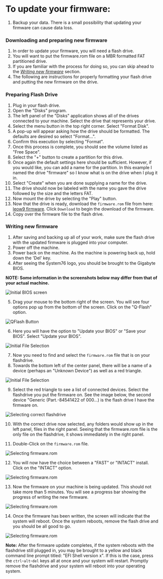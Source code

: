 # To update your firmware:

1. Backup your data. There is a small possibility that updating your firmware can cause data loss.

### Downloading and preparing new firmware
1. In order to update your firmware, you will need a flash drive. 
2. You will want to put the firmware.rom file on a MBR formatted FAT partitioned drive.
3. If you are familiar with the process for doing so, you can skip ahead to the [_Writing new firmware_](README.md#writing-new-firmware) section.
4. The following are instructions for properly formatting your flash drive and putting the new firmware on the drive.

### Preparing Flash Drive
1. Plug in your flash drive.
2. Open the "Disks" program.
4. The left panel of the "Disks" application shows all of the drives connected to your machine. Select the drive that represents your drive.
5. Select the menu button in the top right corner. Select "Format Disk".
6. A pop-up will appear asking how the drive should be formatted. The defaults are desired so select "Format...".
7. Confirm this execution by selecting "Format".
8. Once this process is complete, you should see the volume listed as "Free Space".
9. Select the "+" button to create a partition for this drive.
10. Once again the default settings here should be sufficient. However, if you would like, you can add a name for the partition. In this example I named the drive "firmware" so I know what is on the drive when I plug it in.
11. Select "Create" when you are done supplying a name for the drive.
12. The drive should now be labeled with the name you gave the drive followed by the size and the letters FAT.
13. Now mount the drive by selecting the "Play" button.
14. Now that the drive is ready, download the `firmware.rom` file from here: [leow9 firmware](firmware.rom). Click `Download` to begin the download of the firmware.
15. Copy over the firmware file to the flash drive.

 
### Writing new firmware
1. After saving and backing up all of your work, make sure the flash drive with the updated firmware is plugged into your computer.
2. Power off the machine.
3. Power back on the machine. As the machine is powering back up, hold down the 'Del' key.
4. After seeing the System76 logo, you should be brought to the Gigabyte BIOS.

**NOTE: Some information in the screenshots below may differ from that of your actual machine.**

![Initial BIOS screen](https://raw.githubusercontent.com/system76/firmware-desktop/master/leow9/images/1.png)

5. Drag your mouse to the bottom right of the screen. You will see four options pop up from the bottom of the screen. Click on the "Q-Flash" option.

![QFlash Button](https://raw.githubusercontent.com/system76/firmware-desktop/master/leow9/images/2.png)

6. Here you will have the option to "Update your BIOS" or "Save your BIOS". Select "Update your BIOS".

![Initial File Selection](https://raw.githubusercontent.com/system76/firmware-desktop/master/leow9/images/3.png)

7. Now you need to find and select the `firmware.rom` file that is on your flashdrive.
8. Towards the bottom left of the center panel, there will be a name of a device (perhaps an "Unknown Device") as well as a red triangle. 

![Initial File Selection](https://raw.githubusercontent.com/system76/firmware-desktop/master/leow9/images/4.png)

9. Select the red triangle to see a list of connected devices. Select the flashdrive you put the firmware on. See the image below, the second device "Generic (Part.-84541422 of 000...) is the flash drive I have the firmware on.

![Selecting correct flashdrive](https://raw.githubusercontent.com/system76/firmware-desktop/master/leow9/images/5.png)

10. With the correct drive now selected, any folders would show up in the left panel, files in the right panel. Seeing that the firmware.rom file is the only file on the flashdrive, it shows immediately in the right panel.

11. Double-Click on the `firmware.rom` file.

![Selecting firmware.rom](https://raw.githubusercontent.com/system76/firmware-desktop/master/leow9/images/7.png)

12. You will now have the choice between a "FAST" or "INTACT" install. Click on the "INTACT" option.

![Selecting firmware.rom](https://raw.githubusercontent.com/system76/firmware-desktop/master/leow9/images/8.png)

13. Now the firmware on your machine is being updated. This should not take more than 5 minutes. You will see a progress bar showing the progress of writing the new firmware.

![Selecting firmware.rom](https://raw.githubusercontent.com/system76/firmware-desktop/master/leow9/images/9.png)

14. Once the firmware has been written, the screen will indicate that the system will reboot. Once the system reboots, remove the flash drive and you should be all good to go.

![Selecting firmware.rom](https://raw.githubusercontent.com/system76/firmware-desktop/master/leow9/images/10.png)

**Note:**
After the firmware update completes, if the system reboots with the flashdrive still plugged in, you may be brought to a yellow and black command line prompt titled: "EFI Shell version x". If this is the case, press the `ctrl`-`alt`-`del` keys all at once and your system will restart. Promptly remove the flashdrive and your system will reboot into your operating system.
